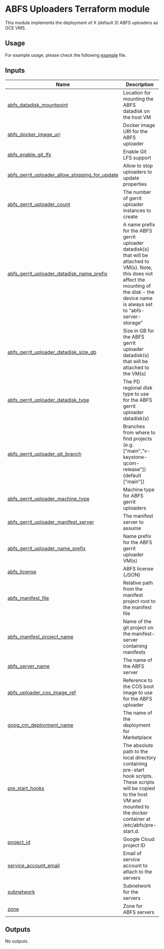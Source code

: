 # ABFS Uploaders Terraform module

This module implements the deployment of X (default 3) ABFS uploaders as GCE VMS.

## Usage

For example usage, please check the following [example](../../examples/simple/main.tf) file.

<!-- BEGINNING OF PRE-COMMIT-TERRAFORM DOCS HOOK -->
## Inputs

| Name | Description | Type | Default | Required |
|------|-------------|------|---------|:--------:|
| <a name="input_abfs_datadisk_mountpoint"></a> [abfs\_datadisk\_mountpoint](#input\_abfs\_datadisk\_mountpoint) | Location for mounting the ABFS datadisk on the host VM | `string` | `"/mnt/disks/abfs-data"` | no |
| <a name="input_abfs_docker_image_uri"></a> [abfs\_docker\_image\_uri](#input\_abfs\_docker\_image\_uri) | Docker image URI for the ABFS uploader | `string` | n/a | yes |
| <a name="input_abfs_enable_git_lfs"></a> [abfs\_enable\_git\_lfs](#input\_abfs\_enable\_git\_lfs) | Enable Git LFS support | `bool` | `false` | no |
| <a name="input_abfs_gerrit_uploader_allow_stopping_for_update"></a> [abfs\_gerrit\_uploader\_allow\_stopping\_for\_update](#input\_abfs\_gerrit\_uploader\_allow\_stopping\_for\_update) | Allow to stop uploaders to update properties | `bool` | `true` | no |
| <a name="input_abfs_gerrit_uploader_count"></a> [abfs\_gerrit\_uploader\_count](#input\_abfs\_gerrit\_uploader\_count) | The number of gerrit uploader instances to create | `number` | `3` | no |
| <a name="input_abfs_gerrit_uploader_datadisk_name_prefix"></a> [abfs\_gerrit\_uploader\_datadisk\_name\_prefix](#input\_abfs\_gerrit\_uploader\_datadisk\_name\_prefix) | A name prefix for the ABFS gerrit uploader datadisk(s) that will be attached to VM(s). Note, this does not affect the mounting of the disk - the device name is always set to "abfs-server-storage" | `string` | `"abfs-gerrit-uploader-datadisk"` | no |
| <a name="input_abfs_gerrit_uploader_datadisk_size_gb"></a> [abfs\_gerrit\_uploader\_datadisk\_size\_gb](#input\_abfs\_gerrit\_uploader\_datadisk\_size\_gb) | Size in GB for the ABFS gerrit uploader datadisk(s) that will be attached to the VM(s) | `number` | `4096` | no |
| <a name="input_abfs_gerrit_uploader_datadisk_type"></a> [abfs\_gerrit\_uploader\_datadisk\_type](#input\_abfs\_gerrit\_uploader\_datadisk\_type) | The PD regional disk type to use for the ABFS gerrit uploader datadisk(s) | `string` | `"pd-ssd"` | no |
| <a name="input_abfs_gerrit_uploader_git_branch"></a> [abfs\_gerrit\_uploader\_git\_branch](#input\_abfs\_gerrit\_uploader\_git\_branch) | Branches from where to find projects (e.g. ["main","v-keystone-qcom-release"]) (default ["main"]) | `set(string)` | <pre>[<br/>  "main"<br/>]</pre> | no |
| <a name="input_abfs_gerrit_uploader_machine_type"></a> [abfs\_gerrit\_uploader\_machine\_type](#input\_abfs\_gerrit\_uploader\_machine\_type) | Machine type for ABFS gerrit uploaders | `string` | `"n2d-standard-48"` | no |
| <a name="input_abfs_gerrit_uploader_manifest_server"></a> [abfs\_gerrit\_uploader\_manifest\_server](#input\_abfs\_gerrit\_uploader\_manifest\_server) | The manifest server to assume | `string` | `"android.googlesource.com"` | no |
| <a name="input_abfs_gerrit_uploader_name_prefix"></a> [abfs\_gerrit\_uploader\_name\_prefix](#input\_abfs\_gerrit\_uploader\_name\_prefix) | Name prefix for the ABFS gerrit uploader VM(s) | `string` | `"abfs-gerrit-uploader"` | no |
| <a name="input_abfs_license"></a> [abfs\_license](#input\_abfs\_license) | ABFS license (JSON) | `string` | n/a | yes |
| <a name="input_abfs_manifest_file"></a> [abfs\_manifest\_file](#input\_abfs\_manifest\_file) | Relative path from the manifest project root to the manifest file | `string` | `"default.xml"` | no |
| <a name="input_abfs_manifest_project_name"></a> [abfs\_manifest\_project\_name](#input\_abfs\_manifest\_project\_name) | Name of the git project on the manifest-server containing manifests | `string` | `"platform/manifest"` | no |
| <a name="input_abfs_server_name"></a> [abfs\_server\_name](#input\_abfs\_server\_name) | The name of the ABFS server | `string` | n/a | yes |
| <a name="input_abfs_uploader_cos_image_ref"></a> [abfs\_uploader\_cos\_image\_ref](#input\_abfs\_uploader\_cos\_image\_ref) | Reference to the COS boot image to use for the ABFS uploader | `string` | `"projects/cos-cloud/global/images/family/cos-109-lts"` | no |
| <a name="input_goog_cm_deployment_name"></a> [goog\_cm\_deployment\_name](#input\_goog\_cm\_deployment\_name) | The name of the deployment for Marketplace | `string` | `""` | no |
| <a name="input_pre_start_hooks"></a> [pre\_start\_hooks](#input\_pre\_start\_hooks) | The absolute path to the local directory containing pre-start hook scripts. These scripts will be copied to the host VM and mounted to the docker container at /etc/abfs/pre-start.d. | `string` | `null` | no |
| <a name="input_project_id"></a> [project\_id](#input\_project\_id) | Google Cloud project ID | `string` | n/a | yes |
| <a name="input_service_account_email"></a> [service\_account\_email](#input\_service\_account\_email) | Email of service account to attach to the servers | `string` | n/a | yes |
| <a name="input_subnetwork"></a> [subnetwork](#input\_subnetwork) | Subnetwork for the servers | `string` | n/a | yes |
| <a name="input_zone"></a> [zone](#input\_zone) | Zone for ABFS servers | `string` | n/a | yes |

## Outputs

No outputs.

<!-- END OF PRE-COMMIT-TERRAFORM DOCS HOOK -->
